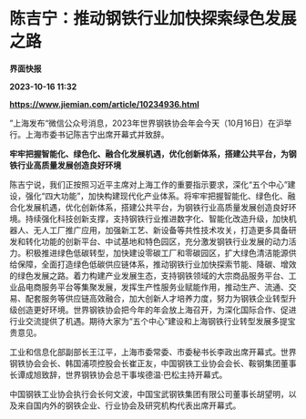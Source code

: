 # 陈吉宁：推动钢铁行业加快探索绿色发展之路
**界面快报**

**2023-10-16 11:32**

**https://www.jiemian.com/article/10234936.html**

”上海发布“微信公众号消息，2023年世界钢铁协会年会今天（10月16日）在沪举行。上海市委书记陈吉宁出席开幕式并致辞。

**牢牢把握智能化、绿色化、融合化发展机遇，优化创新体系，搭建公共平台，为钢铁行业高质量发展创造良好环境**

陈吉宁说，我们正按照习近平主席对上海工作的重要指示要求，深化“五个中心”建设，强化“四大功能”，加快构建现代化产业体系。将牢牢把握智能化、绿色化、融合化发展机遇，优化创新体系，搭建公共平台，为钢铁行业高质量发展创造良好环境。持续强化科技创新支撑，支持钢铁行业推进数字化、智能化改造升级，加快机器人、无人工厂推广应用，加强新工艺、新设备等共性技术攻关，打造更多具备研发和转化功能的创新平台、中试基地和特色园区，充分激发钢铁行业发展的动力活力。积极推进绿色低碳转型，加快建设零碳工厂和零碳园区，扩大绿色清洁能源供给保障，全面打造绿色低碳供应链体系，推动钢铁行业加快探索节能、降碳、增效的绿色发展之路。着力构建产业发展生态，支持钢铁领域的大宗商品服务平台、工业品电商服务平台等集聚发展，发挥生产性服务业赋能作用，推动生产、流通、交易、配套服务等供应链高效融合，加大创新人才培养力度，努力为钢铁企业转型升级创造更好环境。世界钢铁协会把今年的年会放上海召开，为深化国际合作、促进行业交流提供了机遇。期待大家为“五个中心”建设和上海钢铁行业转型发展多提宝贵意见。

工业和信息化部副部长王江平，上海市委常委、市委秘书长李政出席开幕式。世界钢铁协会会长、韩国浦项控股会长崔正友，中国钢铁工业协会会长、鞍钢集团董事长谭成旭致辞，世界钢铁协会总干事埃德温·巴松主持开幕式。

中国钢铁工业协会执行会长何文波，中国宝武钢铁集团有限公司董事长胡望明，以及来自国内外的钢铁企业、行业协会及研究机构代表出席开幕式。
